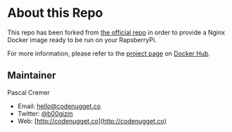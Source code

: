 # About this Repo

This repo has been forked from [the official repo](https://github.com/nginxinc/docker-nginx) in order to provide a Nginx Docker image ready to be run on your RapsberryPi.

For more information, please refer to the [project page](https://hub.docker.com/r/b00gizm/rpi-nginx/) on [Docker Hub](https://hub.docker.com).

## Maintainer

Pascal Cremer

* Email: <hello@codenugget.co>
* Twitter: [@b00gizm](https://twitter.com/b00gizm)
* Web: [http://codenugget.co](http://codenugget.co)
